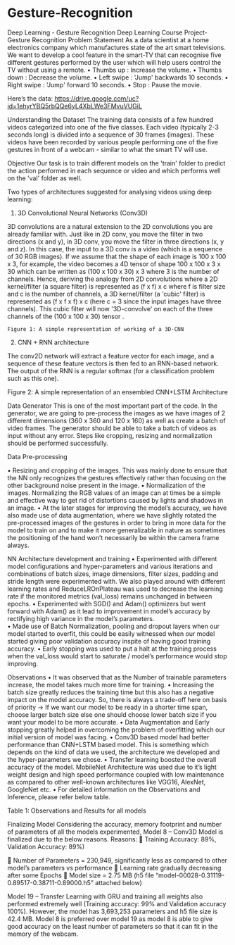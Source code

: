# Gesture-Recognition
Deep Learning - Gesture Recognition
Deep Learning Course Project- Gesture Recognition
Problem Statement
As a data scientist at a home electronics company which manufactures state of the art smart televisions. We want to develop a cool feature in the smart-TV that can recognise five different gestures performed by the user which will help users control the TV without using a remote. 
•	Thumbs up		:  Increase the volume.
•	Thumbs down		: Decrease the volume.
•	Left swipe		: 'Jump' backwards 10 seconds.
•	Right swipe		: 'Jump' forward 10 seconds. 
•	Stop			: Pause the movie. 

Here’s the data: https://drive.google.com/uc?id=1ehyrYBQ5rbQQe6yL4XbLWe3FMvuVUGiL


Understanding the Dataset
The training data consists of a few hundred videos categorized into one of the five classes. Each video (typically 2-3 seconds long) is divided into a sequence of 30 frames (images). These videos have been recorded by various people performing one of the five gestures in front of a webcam - similar to what the smart TV will use. 
 

Objective
Our task is to train different models on the 'train' folder to predict the action performed in each sequence or video and which performs well on the 'val' folder as well. 


Two types of architectures suggested for analysing videos using deep learning:
1.	3D Convolutional Neural Networks (Conv3D)

3D convolutions are a natural extension to the 2D convolutions you are already familiar with. Just like in 2D conv, you move the filter in two directions (x and y), in 3D conv, you move the filter in three directions (x, y and z). In this case, the input to a 3D conv is a video (which is a sequence of 30 RGB images). If we assume that the shape of each image is 100 x 100 x 3, for example, the video becomes a 4D tensor of shape 100 x 100 x 3 x 30 which can be written as (100 x 100 x 30) x 3 where 3 is the number of channels. Hence, deriving the analogy from 2D convolutions where a 2D kernel/filter (a square filter) is represented as (f x f) x c where f is filter size and c is the number of channels, a 3D kernel/filter (a 'cubic' filter) is represented as (f x f x f) x c (here c = 3 since the input images have three channels). This cubic filter will now '3D-convolve' on each of the three channels of the (100 x 100 x 30) tensor
.
            

   	Figure 1: A simple representation of working of a 3D-CNN

2.	CNN + RNN architecture 

The conv2D network will extract a feature vector for each image, and a sequence of these feature vectors is then fed to an RNN-based network. The output of the RNN is a regular softmax (for a classification problem such as this one).

 
Figure 2: A simple representation of an ensembled CNN+LSTM Architecture

Data Generator
This is one of the most important part of the code. In the generator, we are going to pre-process the images as we have images of 2 different dimensions (360 x 360 and 120 x 160) as well as create a batch of video frames. The generator should be able to take a batch of videos as input without any error. Steps like cropping, resizing and normalization should be performed successfully.

Data Pre-processing

•	Resizing and cropping of the images. This was mainly done to ensure that the NN only recognizes the gestures effectively rather than focusing on the other background noise present in the image.
•	Normalization of the images. Normalizing the RGB values of an image can at times be a simple and effective way to get rid of distortions caused by lights and shadows in an image.
•	At the later stages for improving the model’s accuracy, we have also made use of data augmentation, where we have slightly rotated the pre-processed images of the gestures in order to bring in more data for the model to train on and to make it more generalizable in nature as sometimes the positioning of the hand won’t necessarily be within the camera frame always.
 
NN Architecture development and training
•	Experimented with different model configurations and hyper-parameters and various iterations and combinations of batch sizes, image dimensions, filter sizes, padding and stride length were experimented with. We also played around with different learning rates and ReduceLROnPlateau was used to decrease the learning rate if the monitored metrics (val_loss) remains unchanged in between epochs.
•	Experimented with SGD() and Adam() optimizers but went forward with Adam() as it lead to improvement in model’s accuracy by rectifying high variance in the model’s parameters.  
•	Made use of Batch Normalization, pooling and dropout layers when our model started to overfit, this could be easily witnessed when our model started giving poor validation accuracy inspite of having good training accuracy. 
•	Early stopping was used to put a halt at the training process when the val_loss would start to saturate / model’s performance would stop improving.

Observations
•	It was observed that as the Number of trainable parameters increase, the model takes much more time for training.
•	Increasing the batch size greatly reduces the training time but this also has a negative impact on the model accuracy. So, there is always a trade-off here on basis of priority -> If we want our model to be ready in a shorter time span, choose larger batch size else one should choose lower batch size if you want your model to be more accurate.
•	Data Augmentation and Early stopping greatly helped in overcoming the problem of overfitting which our initial version of model was facing. 
•	Conv3D based model had better performance than CNN+LSTM based model. This is something which depends on the kind of data we used, the architecture we developed and the hyper-parameters we chose.
•	Transfer learning boosted the overall accuracy of the model. MobileNet Architecture was used due to it’s light weight design and high speed performance coupled with low maintenance as compared to other well-known architectures like VGG16, AlexNet, GoogleNet etc. 
•	For detailed information on the Observations and Inference, please refer below table.

 
 
 
Table 1: Observations and Results for all models

Finalizing Model
Considering the accuracy, memory footprint and number of parameters of all the models experimented, Model 8 – Conv3D Model is finalized due to the below reasons.
Reasons:
	Training Accuracy: 89%, Validation Accuracy: 89%)

	Number of Parameters = 230,949, significantly less as compared to other model’s parameters vs performance
	Learning rate gradually decreasing after some Epochs
	Model size = 2.75 MB (h5 file “model-00028-0.31119-0.89517-0.38711-0.89000.h5” attached below)

 

Model 19 – Transfer Learning with GRU and training all weights also performed extremely well (Training accuracy: 99% and Validation accuracy 100%). However, the model has 3,693,253 parameters and h5 file size is 42.4 MB. Model 8 is preferred over model 19 as model 8 is able to give good accuracy on the least number of parameters so that it can fit in the memory of the webcam.


